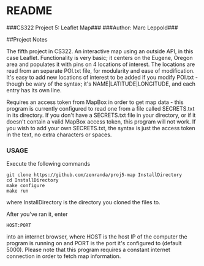 # README #

###CS322 Project 5: Leaflet Map###
###Author: Marc Leppold###

##Project Notes

The fifth project in CS322. An interactive map using an outside API, in this case Leaflet. Functionality is very basic; it centers on the Eugene, Oregon area and populates it with pins on 4 locations of interest. The locations are read from an separate POI.txt file, for modularity and ease of modification. It's easy to add new locations of interest to be added if you modify POI.txt - though be wary of the syntax; it's NAME|LATITUDE|LONGITUDE, and each entry has its own line.

Requires an access token from MapBox in order to get map data - this program is currently configured to read one from a file called SECRETS.txt in its directory. If you don't have a SECRETS.txt file in your directory, or if it doesn't contain a valid MapBox access token, this program will not work. If you wish to add your own SECRETS.txt, the syntax is just the access token in the text, no extra characters or spaces.

### USAGE ###

Execute the following commands
```
git clone https://github.com/zenranda/proj5-map InstallDirectory
cd InstallDirectory
make configure
make run
```
where InstallDirectory is the directory you cloned the files to.

After you've ran it, enter
```
HOST:PORT
```
into an internet browser, where HOST is the host IP of the computer the program is running on and PORT is the port it's configured to (default 5000).
Please note that this program requires a constant internet connection in order to fetch map information.

